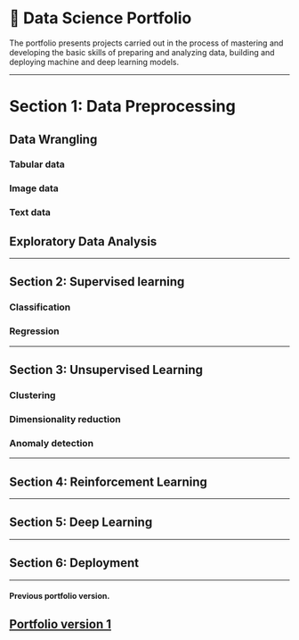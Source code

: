 # &#128188; Data Science Portfolio


The portfolio presents projects carried out in the process of mastering and developing the basic skills of preparing and analyzing data, building and deploying machine and deep learning models.

---
# Section 1: Data Preprocessing 

## Data Wrangling

### Tabular data

### Image data 

### Text data 

## Exploratory Data Analysis

---
## Section 2: Supervised learning

### Classification

### Regression

---
## Section 3: Unsupervised Learning

### Clustering

### Dimensionality reduction

### Anomaly detection
---
## Section 4: Reinforcement Learning

---
## Section 5: Deep Learning

---
## Section 6: Deployment 

---
#### Previous portfolio version.

[Portfolio version 1](https://github.com/rttrif/Trifonov.portfolio.github.io)
---
